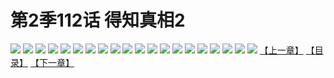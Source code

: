 # 第2季112话 得知真相2
![](https://s1.baozimh.com/scomic/sanyanxiaotianlu-samanhua/0/568-y15o/1.jpg)
![](https://s1.baozimh.com/scomic/sanyanxiaotianlu-samanhua/0/568-y15o/2.jpg)
![](https://s1.baozimh.com/scomic/sanyanxiaotianlu-samanhua/0/568-y15o/3.jpg)
![](https://s1.baozimh.com/scomic/sanyanxiaotianlu-samanhua/0/568-y15o/4.jpg)
![](https://s1.baozimh.com/scomic/sanyanxiaotianlu-samanhua/0/568-y15o/5.jpg)
![](https://s1.baozimh.com/scomic/sanyanxiaotianlu-samanhua/0/568-y15o/6.jpg)
![](https://s1.baozimh.com/scomic/sanyanxiaotianlu-samanhua/0/568-y15o/7.jpg)
![](https://s1.baozimh.com/scomic/sanyanxiaotianlu-samanhua/0/568-y15o/8.jpg)
![](https://s1.baozimh.com/scomic/sanyanxiaotianlu-samanhua/0/568-y15o/9.jpg)
![](https://s1.baozimh.com/scomic/sanyanxiaotianlu-samanhua/0/568-y15o/10.jpg)
![](https://s1.baozimh.com/scomic/sanyanxiaotianlu-samanhua/0/568-y15o/11.jpg)
![](https://s1.baozimh.com/scomic/sanyanxiaotianlu-samanhua/0/568-y15o/12.jpg)
![](https://s1.baozimh.com/scomic/sanyanxiaotianlu-samanhua/0/568-y15o/13.jpg)
![](https://s1.baozimh.com/scomic/sanyanxiaotianlu-samanhua/0/568-y15o/14.jpg)
![](https://s1.baozimh.com/scomic/sanyanxiaotianlu-samanhua/0/568-y15o/15.jpg)
![](https://s1.baozimh.com/scomic/sanyanxiaotianlu-samanhua/0/568-y15o/16.jpg)
![](https://s1.baozimh.com/scomic/sanyanxiaotianlu-samanhua/0/568-y15o/17.jpg)
![](https://s1.baozimh.com/scomic/sanyanxiaotianlu-samanhua/0/568-y15o/18.jpg)
![](https://s1.baozimh.com/scomic/sanyanxiaotianlu-samanhua/0/568-y15o/19.jpg)
![](https://s1.baozimh.com/scomic/sanyanxiaotianlu-samanhua/0/568-y15o/20.jpg)
[【上一章】](./568.md)
[【目录】](./README.md)
[【下一章】](./570.md)
